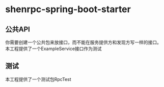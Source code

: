 # shenrpc-spring-boot-starter
## 公共API
你需要创建一个公共包来放接口，而不能在服务提供方和发现方写一样的接口。
本工程提供了一个ExampleService接口作为测试
## 测试
本工程提供了一个测试包RpcTest
